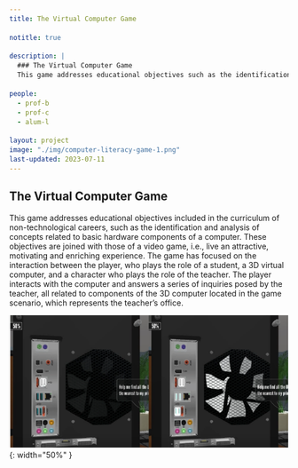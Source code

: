 ```yaml
---
title: The Virtual Computer Game

notitle: true

description: |
  ### The Virtual Computer Game
  This game addresses educational objectives such as the identification and analysis of concepts related to basic hardware components of a computer.

people:
  - prof-b
  - prof-c
  - alum-l

layout: project
image: "./img/computer-literacy-game-1.png"
last-updated: 2023-07-11
---
```


## The Virtual Computer Game

This game addresses educational objectives included in the curriculum of non-technological careers, such as the identification and analysis of concepts related to basic hardware components of a computer. These objectives are joined with those of a video game, i.e., live an attractive, motivating and enriching experience. The game has focused on the interaction between the player, who plays the role of a student, a 3D virtual computer, and a character who plays the role of the teacher. The player interacts with the computer and answers a series of inquiries posed by the teacher, all related to components of the 3D computer located in the game scenario, which represents the teacher’s office.

![Snapshot of the game](/img/computer-literacy-game-2.png){: width="50%" }
